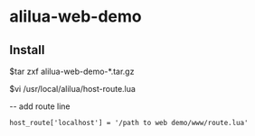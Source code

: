 alilua-web-demo
===

Install
---
$tar zxf alilua-web-demo-*.tar.gz

$vi /usr/local/alilua/host-route.lua

-- add route line

    host_route['localhost'] = '/path to web demo/www/route.lua'